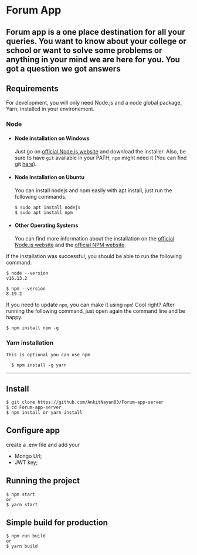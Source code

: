 
# Forum App

   Forum app is a one place destination for all your queries.
   You want to know about your college or school or  want to
   solve some problems or anything in your mind we are here for you.
   You got a question we got answers
---
## Requirements

For development, you will only need Node.js and a node global package, Yarn, installed in your environement.

### Node
- #### Node installation on Windows

  Just go on [official Node.js website](https://nodejs.org/) and download the installer.
Also, be sure to have `git` available in your PATH, `npm` might need it (You can find git [here](https://git-scm.com/)).

- #### Node installation on Ubuntu

  You can install nodejs and npm easily with apt install, just run the following commands.

      $ sudo apt install nodejs
      $ sudo apt install npm

- #### Other Operating Systems
  You can find more information about the installation on the [official Node.js website](https://nodejs.org/) and the [official NPM website](https://npmjs.org/).

If the installation was successful, you should be able to run the following command.

    $ node --version
    v16.13.2

    $ npm --version
    8.19.2

If you need to update `npm`, you can make it using `npm`! Cool right? After running the following command, just open again the command line and be happy.

    $ npm install npm -g

###
### Yarn installation
    This is optional you can use npm

      $ npm install -g yarn

---

## Install

    $ git clone https://github.com/AnkitNayan83/Forum-app-server
    $ cd Forum-app-server
    $ npm install or yarn install

## Configure app

create a .env file and add your

- Mongo Url;
- JWT key;

## Running the project
    $ npm start
    or
    $ yarn start

## Simple build for production
    $ npm run build
    or
    $ yarn build
